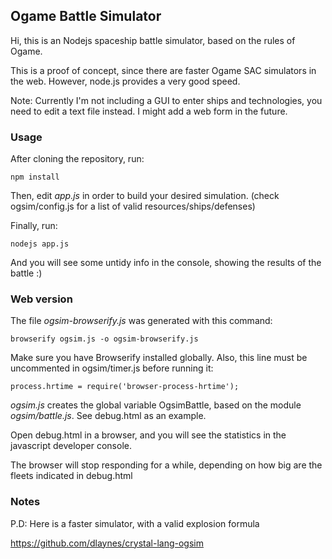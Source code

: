 ## Ogame Battle Simulator

Hi, this is an Nodejs spaceship battle simulator, based on the rules of Ogame.

This is a proof of concept, since there are faster Ogame SAC simulators in the web. However, node.js provides a very good speed.


Note: Currently I'm not including a GUI to enter ships and technologies, you need to edit a text file instead.
I might add a web form in the future.


### Usage

After cloning the repository, run:

````
npm install
````

Then, edit *app.js* in order to build your desired simulation. (check ogsim/config.js for a list of valid resources/ships/defenses)

Finally, run:

````
nodejs app.js
````

And you will see some untidy info in the console, showing the results of the battle :)


### Web version

The file *ogsim-browserify.js* was generated with this command:

````
browserify ogsim.js -o ogsim-browserify.js
````

Make sure you have Browserify installed globally. Also, this line must be uncommented in ogsim/timer.js before running it:

````
process.hrtime = require('browser-process-hrtime');
````

*ogsim.js* creates the global variable OgsimBattle, based on the module *ogsim/battle.js*. See debug.html as an example.

Open debug.html in a browser, and you will see the statistics in the javascript developer console.

The browser will stop responding for a while, depending on how big are the fleets indicated in debug.html



### Notes


P.D: Here is a faster simulator, with a valid explosion formula

https://github.com/dlaynes/crystal-lang-ogsim

